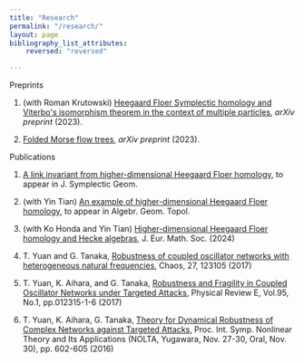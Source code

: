 ```yaml
---
title: "Research"
permalink: "/research/"
layout: page
bibliography_list_attributes:
    reversed: "reversed"

---
```


<!-- 1. (with Eilon Reisin-Tzur and Yin Tian) Higher-dimensional Heegaard Floer homology and the polynomial representation of double affine Hecke algebra (in preparation).

1. (with Ko Honda, Roman Krutowski and Yin Tian) A Morse $A_\infty$-model for the higher-dimensional Heegaard Floer homology of cotangent fibers (in preparation). -->

Preprints

1. (with Roman Krutowski) [Heegaard Floer Symplectic homology and Viterbo's isomorphism theorem in the context of multiple particles](https://arxiv.org/abs/2311.17031), _arXiv preprint_ (2023).

1. [Folded Morse flow trees](https://arxiv.org/abs/2309.05976), _arXiv preprint_ (2023).


Publications

1. [A link invariant from higher-dimensional Heegaard Floer homology](https://arxiv.org/abs/2309.13241), to appear in J. Symplectic Geom.


1. (with Yin Tian) [An example of higher-dimensional Heegaard Floer homology](https://arxiv.org/abs/2212.10187), to appear in Algebr. Geom. Topol.

1. (with Ko Honda and Yin Tian) [Higher-dimensional Heegaard Floer homology and Hecke algebras](https://arxiv.org/abs/2202.05593), J. Eur. Math. Soc. (2024)

1. T. Yuan and G. Tanaka, [Robustness of coupled oscillator networks with heterogeneous natural frequencies](https://aip.scitation.org/doi/abs/10.1063/1.4991742), Chaos, 27, 123105 (2017)

1. T. Yuan, K. Aihara, and G. Tanaka, [Robustness and Fragility in Coupled Oscillator Networks under Targeted Attacks](https://journals.aps.org/pre/abstract/10.1103/PhysRevE.95.012315), Physical Review E, Vol.95, No.1, pp.012315-1-6  (2017)

1. T. Yuan, K. Aihara, G. Tanaka, [Theory for Dynamical Robustness of Complex Networks against Targeted Attacks](https://www.ieice.org/nolta/symposium/archive/2016/articles/1062.pdf), Proc. Int. Symp. Nonlinear Theory and Its Applications (NOLTA, Yugawara, Nov. 27-30, Oral, Nov. 30), pp. 602-605 (2016)


